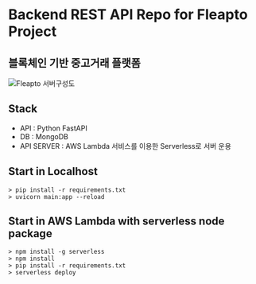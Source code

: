 # Backend REST API Repo for Fleapto Project 
## 블록체인 기반 중고거래 플랫폼

![Fleapto 서버구성도](https://user-images.githubusercontent.com/60056004/136686405-ca49d02e-cdfa-4642-91b3-42d959e91954.png)

## Stack
- API : Python FastAPI
- DB : MongoDB
- API SERVER : AWS Lambda 서비스를 이용한 Serverless로 서버 운용

## Start in Localhost
```
> pip install -r requirements.txt
> uvicorn main:app --reload
```

## Start in AWS Lambda with serverless node package
```
> npm install -g serverless
> npm install
> pip install -r requirements.txt
> serverless deploy
```
